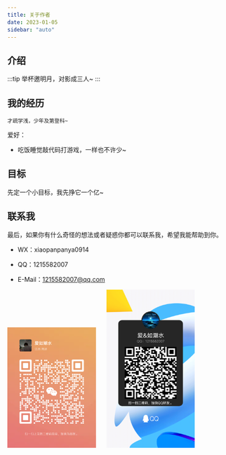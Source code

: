 ```yaml
---
title: 关于作者
date: 2023-01-05 
sidebar: "auto"
---
```


<!-- more -->

## 介绍
:::tip
	举杯邀明月，对影成三人~
:::

## 我的经历
	才疏学浅，少年及第登科~



爱好：

- 吃饭睡觉敲代码打游戏，一样也不许少~

## 目标

先定一个小目标，我先挣它一个亿~


## 联系我
最后，如果你有什么奇怪的想法或者疑惑你都可以联系我，希望我能帮助到你。

- WX：xiaopanpanya0914

- QQ：1215582007

- E-Mail：1215582007@qq.com

<img src="./image/wechat.png" width="40%" style="margin-right: 20px">
<img src="./image/QQ.png" width="40%" >


